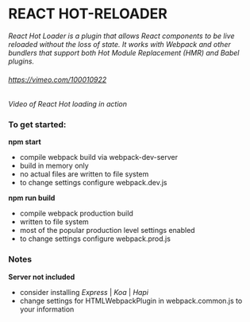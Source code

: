 # REACT HOT-RELOADER 

*React Hot Loader is a plugin that allows React components to be live reloaded without the loss of state. It works with Webpack and other bundlers that support both Hot Module Replacement (HMR) and Babel plugins.*



###### https://vimeo.com/100010922
*Video of React Hot loading in action*


### To get started:

  **npm start** 
   * compile webpack build via webpack-dev-server  
   * build in memory only
   * no actual files are written to file system
   * to change settings configure webpack.dev.js
    
  **npm run build** 
   * compile webpack production build
   * written to file system
   * most of the popular production level settings enabled
   * to change settings configure webpack.prod.js


### Notes

  **Server not included**
   * consider installing *Express* | *Koa* | *Hapi*
   * change settings for HTMLWebpackPlugin in webpack.common.js to your information
